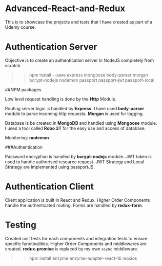 # Advanced-React-and-Redux
This is to showcase the projects and tests that I have created as part of a Udemy course.

# Authentication Server
Objective is to create an authentication server in NodeJS completely from scratch.

>> npm install --save express mongoose body-parser morgan bcrypt-nodejs nodemon passport passport-jwt passport-local

##NPM packages

Low level request handling is done by the __Http__ Module.

Routing server logic is handled by __Express__. I have used __body-parser__ module to parse incoming http requests. __Morgan__ is used for logging.

Database is be created in __MongoDB__ and handled using __Mongoose__ module. I used a tool called __Robo 3T__ for the easy use and access of database.

Monitoring: __nodemon__

###Authentication

Password encryption is handled by __bcrypt-nodejs__ module.
JWT token is used to handle authorised resource request.
JWT Strategy and Local Strategy are implemented using passportJS.

# Authentication Client
Client application is built in React and Redux. Higher Order Components handle the authenticated routing.
Forms are handled by __redux-form__. 

# Testing
Created unit tests for each components and integration tests to ensure specific functinalities. 
Higher Order Components and middlewares are created. __redux-promise__ is replaced by my own `async` middleware.
>> npm install enzyme enzyme-adapter-react-16 moxios



